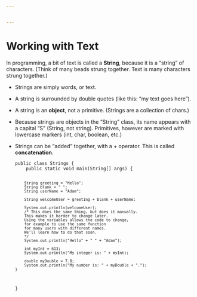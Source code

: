 ```yaml
---


---
```


<h1 id="working-with-text">Working with Text</h1>
<p>In programming, a bit of text is called a <strong>String</strong>, because it is a “string” of characters. (Think of many beads strung together. Text is many characters strung together.)</p>
<ul>
<li>
<p>Strings are simply words, or text.</p>
</li>
<li>
<p>A string is surrounded by double quotes (like this: “my text goes here”).</p>
</li>
<li>
<p>A string is an <strong>object</strong>, not a primitive. (Strings are a collection of chars.)</p>
</li>
<li>
<p>Because strings are objects in the “String” class, its name appears with a capital “S” (String, not string). Primitives, however are marked with lowercase markers (int, char, boolean, etc.)</p>
</li>
<li>
<p>Strings can be “added” together, with a + operator. This is called <strong>concatenation</strong>.</p>
<pre><code>public class Strings {
    public static void main(String[] args) {
           
        String greeting = "Hello"; 
        String blank = " ";
        String userName = "Adam";
           
        String welcomeUser = greeting + blank + userName;
           
        System.out.println(welcomeUser);
        /* This does the same thing, but does it manually. 
        This makes it harder to change later. 
        Using the variables allows the code to change, 
        for example to use the same function 
        for many users with different names. 
        We'll learn how to do that soon.
        */   
        System.out.println("Hello" + " " + "Adam");
        
        int myInt = 613;   
        System.out.println("My integer is: " + myInt);
           
        double myDouble = 7.8;   
        System.out.println("My number is: " + myDouble + ".");
    } 
}
</code></pre>
</li>
</ul>

